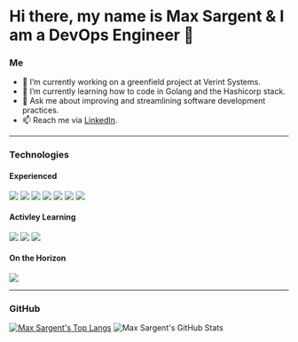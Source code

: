 # Hi there, my name is Max Sargent & I am a DevOps Engineer 👋

### Me

- 🔭 I’m currently working on a greenfield project at Verint Systems.
- 🌱 I’m currently learning how to code in Golang and the Hashicorp stack.
- 💬 Ask me about improving and streamlining software development practices.
- 📫 Reach me via [LinkedIn](https://www.linkedin.com/in/max-sargent-706565169/).

---

### Technologies

#### Experienced
![](https://img.shields.io/badge/OS-Linux-informational?style=flat&logo=linux&logoColor=white&color=brightgreen)
![](https://img.shields.io/badge/Shell-Bash-informational?style=flat&logo=gnu-bash&logoColor=white&color=brightgreen)
![](https://img.shields.io/badge/Code-Groovy-informational?style=flat&logo=iVBORw0KGgoAAAANSUhEUgAAACcAAAAVCAYAAADFEfeTAAAABGdBTUEAALGPC%2FxhBQAAACBjSFJNAAB6JgAAgIQAAPoAAACA6AAAdTAAAOpgAAA6mAAAF3CculE8AAAACXBIWXMAAA7EAAAOxAGVKw4bAAAAB3RJTUUH5QMGEwkLsOZ6dQAAAAFiS0dE%2F6UH8sUAAAAldEVYdGRhdGU6Y3JlYXRlADIwMjEtMDMtMDZUMTk6MDk6MTErMDA6MDBnISYBAAAAJXRFWHRkYXRlOm1vZGlmeQAyMDIxLTAzLTA2VDE5OjA5OjExKzAwOjAwFnyevQAAAfRJREFUSEu1ls0OwUAQgLdNXBzEzxHh5iG8hQtnT%2BAxeAlx4AVcPIR4BG4i8ZdI%2FJyonbGzXdt2u1hfMmZm56fTVrtlgSPG47Gw3OHBD3OA53moHbVDfKF%2FAgaDoUBoSBdYDZfP5%2FGgSQe%2B3%2B%2FCYuxyuQjrd1JvqzrQbDZj1%2BuVtVotsRJeNZW4ta%2BA4UwMBgPUkFoqldAmarWasKIcDgdhfY9xOBiI5iebfEC3ySd7MplIu1AovMVPpxPaJnheeFBdhsMhJaFsNpu3uCrA4%2FFAu1qtynX%2BH8RYo9EIOp2OXDcJ%2F1tgTXjqnEqlgkEA9Pl8Rr1YLGQhSb%2Ffl3mr1UranwgBdrPZFF7I23AEnC0VU6PRaISaro4qap7qk46LqX4SiVH%2BVGLxdruNNAKbvz6CXC4XOYDJpwdouVyi1nN1jFEohiulcrvdcH2%2F36MPtir6Gvmk4%2BwkjFG9uNfrfdScyGazMp9qdrtdar0xul6vUeuNv2E6nUb6pPWz3vhNb311FwHi8vR6m13Eam%2BNazSfz3G92%2B1iTJVyuYwxfutE9gtYI9H7xcKTUslkMsIKgnq9Dl2Flw7ktttt4b18W6w2ft%2F3GX9q7c7WAPQqFovseDxa9TLeVv7aYHxPxE%2BiXwcDoAf%2FIMAhbXD2JfwPnHwJ%2FwfGniBoewJyAPZCAAAAAElFTkSuQmCC%0A&logoColor=white&color=brightgreen)
![](https://img.shields.io/badge/Tools-Docker-informational?style=flat&logo=docker&logoColor=white&color=brightgreen)
![](https://img.shields.io/badge/Tools-Kubernetes-informational?style=flat&logo=kubernetes&logoColor=white&color=brightgreen)
![](https://img.shields.io/badge/Tools-Jenkins-informational?style=flat&logo=jenkins&logoColor=white&color=brightgreen)
![](https://img.shields.io/badge/Cloud-AWS-informational?style=flat&logo=amazon&logoColor=white&color=brightgreen)


#### Activley Learning
![](https://img.shields.io/badge/Code-Golang-informational?style=flat&logo=go&logoColor=white&color=yellow)
![](https://img.shields.io/badge/Tools-Terraform-informational?style=flat&logo=terraform&logoColor=white&color=yellow)
![](https://img.shields.io/badge/Tools-Vault-informational?style=flat&logo=vault&logoColor=white&color=yellow)

#### On the Horizon
![](https://img.shields.io/badge/Cloud-Google-informational?style=flat&logo=google&logoColor=white&color=blue)

---

### GitHub

[![Max Sargent's Top Langs](https://github-readme-stats.vercel.app/api/top-langs/?username=maxsargentdev)](https://github.com/maxsargentdev/github-readme-stats) ![Max Sargent's GitHub Stats](https://github-readme-stats.vercel.app/api?username=maxsargentdev&count_private=true)

